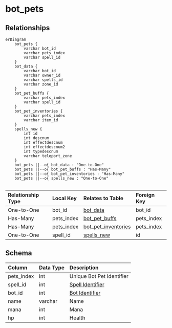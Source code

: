 # bot_pets

## Relationships

```mermaid
erDiagram
    bot_pets {
        varchar bot_id
        varchar pets_index
        varchar spell_id
    }
    bot_data {
        varchar bot_id
        varchar owner_id
        varchar spells_id
        varchar zone_id
    }
    bot_pet_buffs {
        varchar pets_index
        varchar spell_id
    }
    bot_pet_inventories {
        varchar pets_index
        varchar item_id
    }
    spells_new {
        int id
        int descnum
        int effectdescnum
        int effectdescnum2
        int typedescnum
        varchar teleport_zone
    }
    bot_pets ||--o{ bot_data : "One-to-One"
    bot_pets ||--o{ bot_pet_buffs : "Has-Many"
    bot_pets ||--o{ bot_pet_inventories : "Has-Many"
    bot_pets ||--o{ spells_new : "One-to-One"


```


| Relationship Type | Local Key | Relates to Table | Foreign Key |
| :--- | :--- | :--- | :--- |
| One-to-One | bot_id | [bot_data](../../schema/bots/bot_data.md) | bot_id |
| Has-Many | pets_index | [bot_pet_buffs](../../schema/bots/bot_pet_buffs.md) | pets_index |
| Has-Many | pets_index | [bot_pet_inventories](../../schema/bots/bot_pet_inventories.md) | pets_index |
| One-to-One | spell_id | [spells_new](../../schema/spells/spells_new.md) | id |


## Schema

| Column | Data Type | Description |
| :--- | :--- | :--- |
| pets_index | int | Unique Bot Pet Identifier |
| spell_id | int | [Spell Identifier](../../schema/spells/spells_new.md) |
| bot_id | int | [Bot Identifier](bot_data.md) |
| name | varchar | Name |
| mana | int | Mana |
| hp | int | Health |

